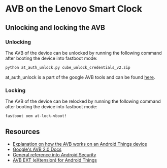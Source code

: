 # AVB on the Lenovo Smart Clock

## Unlocking and locking the AVB

### Unlocking
The AVB of the device can be unlocked by running the following command after booting the device into fastboot mode:
```sh
python at_auth_unlock.py cube_unlock_credentials_v2.zip
```
at_auth_unlock is a part of the google AVB tools and can be found [here](https://android.googlesource.com/platform/external/avb/+/master/tools/at_auth_unlock.py).

### Locking
The AVB of the device can be relocked by running the following command after booting the device into fastboot mode:
```sh
fastboot oem at-lock-vboot!
```
## Resources
- [Explanation on how the AVB works on an Android Things device](https://github.com/untocodes/lenovo-cube-hacking/blob/main/notes/avb/EXT.md)
- [Google's AVB 2.0 Docs](https://android.googlesource.com/platform/external/avb/+/master/README.md)
- [General reference into Android Security](https://github.com/doridori/Android-Security-Reference)
- [AVB EXT (eXtension) for Android Things](https://android.googlesource.com/platform/external/avb/+/147b08db62f068c4fa76c3629f83d4282b614039)
